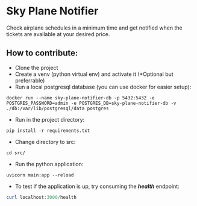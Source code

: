 # Sky Plane Notifier

Check airplane schedules in a minimum time and get notified when the tickets are available at your desired price.

## How to contribute:
* Clone the project
* Create a venv (python virtual env) and activate it (*Optional but preferrable)
* Run a local postgresql database (you can use docker for easier setup):
```shell
docker run --name sky-plane-notifier-db -p 5432:5432 -e POSTGRES_PASSWORD=admin -e POSTGRES_DB=sky-plane-notifier-db -v ./db:/var/lib/postgresql/data postgres
```
* Run in the project directory:
```shell
pip install -r requirements.txt
```
* Change directory to src:
```shell
cd src/
```
* Run the python application:
```shell
uvicorn main:app --reload
```
* To test if the application is up, try consuming the **_health_** endpoint:
```powershell
curl localhost:3000/health
```